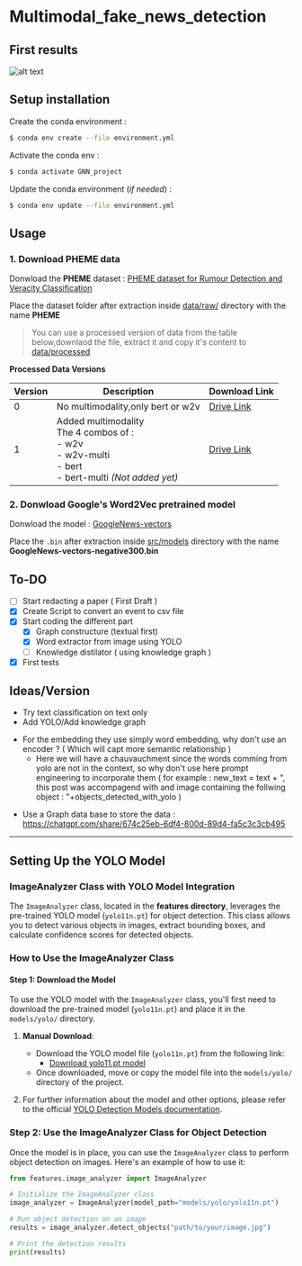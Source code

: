 # Multimodal_fake_news_detection

## First results
![alt text](outputs/20241203_141534_acc_0.8352/20241203_141534_acc_0.8352_training_metrics.png)

## Setup installation

Create the conda environment :
```bash
$ conda env create --file environment.yml
```

Activate the conda env :
```bash
$ conda activate GNN_project
```

Update the conda environment (*if needed*) :
```bash
$ conda env update --file environment.yml
```

## Usage

### 1. Download PHEME data
Donwload the **PHEME** dataset : [PHEME dataset for Rumour Detection and Veracity Classification](https://figshare.com/articles/dataset/PHEME_dataset_for_Rumour_Detection_and_Veracity_Classification/6392078)

Place the dataset folder after extraction inside [data/raw/](data/raw/) directory with the name **PHEME**

> You can use a processed version of data from the table below,downlaod the file, extract it and copy it's content to [data/processed](data/processed)

**Processed Data Versions**

| Version | Description                                | Download Link                                                                                          |
|---------|--------------------------------------------|-------------------------------------------------------------------------------------------------------|
| 0       | No multimodality,only bert or w2v        | [Drive Link](https://drive.google.com/drive/folders/19KOAZhz6i5TOTwZVYuAz69WA4iTZ-fzO?usp=sharing)    |
| 1       | Added multimodality <br> The 4 combos of : <br> - w2v<br> - w2v-multi<br> - bert<br> - bert-multi *(Not added yet)*    | [Drive Link](https://drive.google.com/drive/folders/1aE52PN0Mf_2IeOId8Az7Rm8ZAeypy8US?usp=sharing)                   |


### 2. Donwload Google's Word2Vec pretrained model
Donwload the model : [GoogleNews-vectors](https://huggingface.co/NathaNn1111/word2vec-google-news-negative-300-bin/blob/main/GoogleNews-vectors-negative300.bin)

Place the `.bin` after extraction inside [src/models](src/models) directory with the name **GoogleNews-vectors-negative300.bin**

## To-DO

- [ ] Start redacting a paper ( First Draft )
- [x] Create Script to convert an event to csv file
- [x] Start coding the different part
    - [x] Graph constructure (textual first)
    - [x] Word extractor from image using YOLO
    - [ ] Knowledge distilator ( using knowledge graph )
- [x] First tests

## Ideas/Version

- Try text classification on text only
- Add YOLO/Add knowledge graph

* For the embedding they use simply word embedding, why don't use an encoder ? ( Which will capt more semantic relationship )
    - Here we will have a chauvauchment since the words comming from yolo are not in the context, so why don't use here prompt engineering to incorporate them ( for example : new_text = text + ", this post was accompagend with and image containing the follwing object : "+objects_detected_with_yolo )

- Use a Graph data base to store the data : https://chatgpt.com/share/674c25eb-6df4-800d-89d4-fa5c3c3cb495


---

## Setting Up the YOLO Model

### ImageAnalyzer Class with YOLO Model Integration

The `ImageAnalyzer` class, located in the **features directory**, leverages the pre-trained YOLO model (`yolo11n.pt`) for object detection. This class allows you to detect various objects in images, extract bounding boxes, and calculate confidence scores for detected objects.

### How to Use the ImageAnalyzer Class

#### Step 1: Download the Model

To use the YOLO model with the `ImageAnalyzer` class, you'll first need to download the pre-trained model (`yolo11n.pt`) and place it in the `models/yolo/` directory.

1. **Manual Download**: 
   - Download the YOLO model file (`yolo11n.pt`) from the following link:
     - [Download yolo11.pt model](https://github.com/ultralytics/assets/releases/download/v8.3.0/yolo11n.pt) 
   - Once downloaded, move or copy the model file into the `models/yolo/` directory of the project.

2. For further information about the model and other options, please refer to the official [YOLO Detection Models documentation](https://docs.ultralytics.com/tasks/detect/#models).

### Step 2: Use the ImageAnalyzer Class for Object Detection

Once the model is in place, you can use the `ImageAnalyzer` class to perform object detection on images. Here's an example of how to use it:

```python
from features.image_analyzer import ImageAnalyzer

# Initialize the ImageAnalyzer class
image_analyzer = ImageAnalyzer(model_path="models/yolo/yolo11n.pt")

# Run object detection on an image
results = image_analyzer.detect_objects("path/to/your/image.jpg")

# Print the detection results
print(results)
